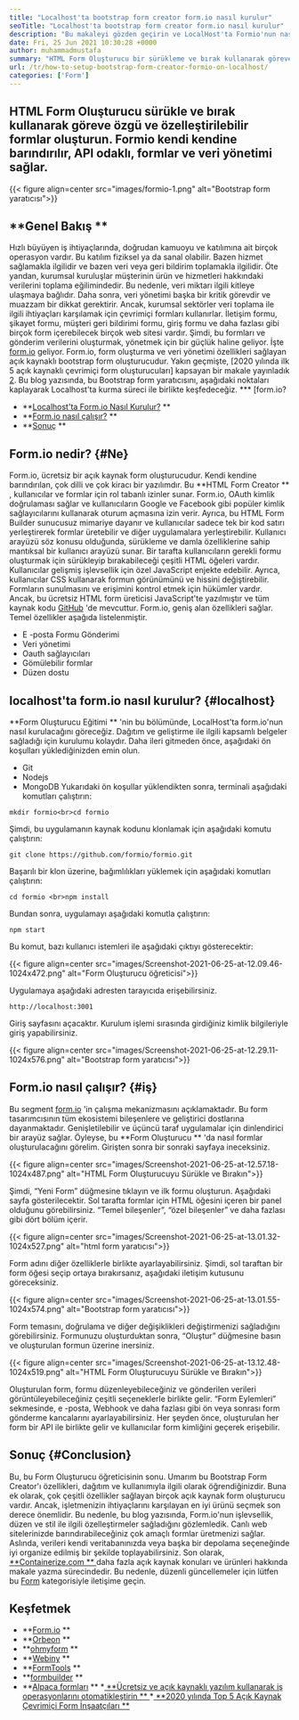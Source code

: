 ```yaml
---
title: "Localhost'ta bootstrap form creator form.io nasıl kurulur" 
seoTitle: "Localhost'ta bootstrap form creator form.io nasıl kurulur" 
description: "Bu makaleyi gözden geçirin ve LocalHost'ta Formio'nun nasıl kurulacağını öğrenin. Bu bootstrap form yaratıcısı ücretsiz, genişletilebilir ve üçüncü taraf entegrasyonlar sunar." 
date: Fri, 25 Jun 2021 10:30:28 +0000
author: muhammadmustafa
summary: "HTML Form Oluşturucu bir sürükleme ve bırak kullanarak göreve özgü ve özelleştirilebilir formlar oluşturun. Formio kendi kendine barındırılır, API odaklı, formlar ve veri yönetimi sağlar." 
url: /tr/how-to-setup-bootstrap-form-creator-formio-on-localhost/
categories: ['Form']
---
```


## HTML Form Oluşturucu sürükle ve bırak kullanarak göreve özgü ve özelleştirilebilir formlar oluşturun. Formio kendi kendine barındırılır, API odaklı, formlar ve veri yönetimi sağlar.

{{< figure align=center src="images/formio-1.png" alt="Bootstrap form yaratıcısı">}}


##  **Genel Bakış ** 
Hızlı büyüyen iş ihtiyaçlarında, doğrudan kamuoyu ve katılımına ait birçok operasyon vardır. Bu katılım fiziksel ya da sanal olabilir. Bazen hizmet sağlamakla ilgilidir ve bazen veri veya geri bildirim toplamakla ilgilidir. Öte yandan, kurumsal kuruluşlar müşterinin ürün ve hizmetleri hakkındaki verilerini toplama eğilimindedir. Bu nedenle, veri miktarı ilgili kitleye ulaşmaya bağlıdır. Daha sonra, veri yönetimi başka bir kritik görevdir ve muazzam bir dikkat gerektirir.
Ancak, kurumsal sektörler veri toplama ile ilgili ihtiyaçları karşılamak için çevrimiçi formları kullanırlar. İletişim formu, şikayet formu, müşteri geri bildirimi formu, giriş formu ve daha fazlası gibi birçok form içerebilecek birçok web sitesi vardır. Şimdi, bu formları ve gönderim verilerini oluşturmak, yönetmek için bir güçlük haline geliyor. İşte [form.io][1] geliyor. Form.io, form oluşturma ve veri yönetimi özellikleri sağlayan açık kaynaklı bootstrap form oluşturucudur. Yakın geçmişte, [2020 yılında ilk 5 açık kaynaklı çevrimiçi form oluşturucuları] kapsayan bir makale yayınladık [2]. Bu blog yazısında, bu Bootstrap form yaratıcısını, aşağıdaki noktaları kaplayarak Localhost'ta kurma süreci ile birlikte keşfedeceğiz.
  *** [form.io?
  * **[Localhost'ta Form.io Nasıl Kurulur?][4] ** 
  * **[Form.io nasıl çalışır?][5] ** 
  * **[Sonuç][6] ** 

## Form.io nedir?   {#Ne}
Form.io, ücretsiz bir açık kaynak form oluşturucudur. Kendi kendine barındırılan, çok dilli ve çok kiracı bir yazılımdır. Bu  **HTML Form Creator ** , kullanıcılar ve formlar için rol tabanlı izinler sunar. Form.io, OAuth kimlik doğrulaması sağlar ve kullanıcıların Google ve Facebook gibi popüler kimlik sağlayıcılarını kullanarak oturum açmasına izin verir. Ayrıca, bu HTML Form Builder sunucusuz mimariye dayanır ve kullanıcılar sadece tek bir kod satırı yerleştirerek formlar üretebilir ve diğer uygulamalara yerleştirebilir. Kullanıcı arayüzü söz konusu olduğunda, sürükleme ve damla özelliklerine sahip mantıksal bir kullanıcı arayüzü sunar. Bir tarafta kullanıcıların gerekli formu oluşturmak için sürükleyip bırakabileceği çeşitli HTML öğeleri vardır. Kullanıcılar gelişmiş işlevsellik için özel JavaScript enjekte edebilir. Ayrıca, kullanıcılar CSS kullanarak formun görünümünü ve hissini değiştirebilir. Formların sunulmasını ve erişimini kontrol etmek için hükümler vardır. Ancak, bu ücretsiz HTML form üreticisi JavaScript'te yazılmıştır ve tüm kaynak kodu [GitHub][7] 'de mevcuttur.
Form.io, geniş alan özellikleri sağlar. Temel özellikler aşağıda listelenmiştir.
  * E -posta Formu Gönderimi
  * Veri yönetimi
  * Oauth sağlayıcıları
  * Gömülebilir formlar
  * Düzen dostu

## localhost'ta form.io nasıl kurulur?   {#localhost}
 **Form Oluşturucu Eğitimi **  'nin bu bölümünde, LocalHost'ta form.io'nun nasıl kurulacağını göreceğiz. Dağıtım ve geliştirme ile ilgili kapsamlı belgeler sağladığı için kurulumu kolaydır.
Daha ileri gitmeden önce, aşağıdaki ön koşulları yüklediğinizden emin olun.
  * Git
  * Nodejs
  * MongoDB
Yukarıdaki ön koşullar yüklendikten sonra, terminali aşağıdaki komutları çalıştırın:
```
mkdir formio<br>cd formio
```
Şimdi, bu uygulamanın kaynak kodunu klonlamak için aşağıdaki komutu çalıştırın:
```
git clone https://github.com/formio/formio.git
```
Başarılı bir klon üzerine, bağımlılıkları yüklemek için aşağıdaki komutları çalıştırın:
```
cd formio <br>npm install
```
Bundan sonra, uygulamayı aşağıdaki komutla çalıştırın:
```
npm start 
```
Bu komut, bazı kullanıcı istemleri ile aşağıdaki çıktıyı gösterecektir:

{{< figure align=center src="images/Screenshot-2021-06-25-at-12.09.46-1024x472.png" alt="Form Oluşturucu öğreticisi">}}

Uygulamaya aşağıdaki adresten tarayıcıda erişebilirsiniz.
```
http://localhost:3001 
```
Giriş sayfasını açacaktır. Kurulum işlemi sırasında girdiğiniz kimlik bilgileriyle giriş yapabilirsiniz.

{{< figure align=center src="images/Screenshot-2021-06-25-at-12.29.11-1024x576.png" alt="Bootstrap form yaratıcısı">}}


## Form.io nasıl çalışır?   {#iş}
Bu segment [form.io][1] 'in çalışma mekanizmasını açıklamaktadır. Bu form tasarımcısının tüm ekosistemi bileşenlere ve geliştirici dostlarına dayanmaktadır. Genişletilebilir ve üçüncü taraf uygulamalar için dinlendirici bir arayüz sağlar. Öyleyse, bu  **Form Oluşturucu **  'da nasıl formlar oluşturulacağını görelim.
Girişten sonra bir sonraki sayfaya ineceksiniz.

{{< figure align=center src="images/Screenshot-2021-06-25-at-12.57.18-1024x487.png" alt="HTML Form Oluşturucuyu Sürükle ve Bırakın">}}

Şimdi, “Yeni Form” düğmesine tıklayın ve ilk formu oluşturun. Aşağıdaki sayfa gösterilecektir. Sol tarafta formlar için HTML öğesini içeren bir panel olduğunu görebilirsiniz. “Temel bileşenler”, “özel bileşenler” ve daha fazlası gibi dört bölüm içerir.

{{< figure align=center src="images/Screenshot-2021-06-25-at-13.01.32-1024x527.png" alt="html form yaratıcısı">}}

Form adını diğer özelliklerle birlikte ayarlayabilirsiniz. Şimdi, sol taraftan bir form öğesi seçip ortaya bırakırsanız, aşağıdaki iletişim kutusunu göreceksiniz.

{{< figure align=center src="images/Screenshot-2021-06-25-at-13.01.55-1024x574.png" alt="Bootstrap form yaratıcısı">}}

Form temasını, doğrulama ve diğer değişiklikleri değiştirmenizi sağladığını görebilirsiniz. Formunuzu oluşturduktan sonra, “Oluştur” düğmesine basın ve oluşturulan formun üzerine inersiniz.

{{< figure align=center src="images/Screenshot-2021-06-25-at-13.12.48-1024x519.png" alt="HTML Form Oluşturucuyu Sürükle ve Bırakın">}}

Oluşturulan form, formu düzenleyebileceğiniz ve gönderilen verileri görüntüleyebileceğiniz çeşitli seçeneklerle birlikte gelir. “Form Eylemleri” sekmesinde, e -posta, Webhook ve daha fazlası gibi ön veya sonrası form gönderme kancalarını ayarlayabilirsiniz. Her şeyden önce, oluşturulan her form bir API ile birlikte gelir ve kullanıcılar form kimliğini geçerek erişebilir.

## Sonuç   {#Conclusion}
Bu, bu Form Oluşturucu öğreticisinin sonu. Umarım bu Bootstrap Form Creator'ı özellikleri, dağıtım ve kullanımıyla ilgili olarak öğrendiğinizdir. Buna ek olarak, çok çeşitli özellikler sağlayan birçok açık kaynak form oluşturucu vardır. Ancak, işletmenizin ihtiyaçlarını karşılayan en iyi ürünü seçmek son derece önemlidir. Bu nedenle, bu blog yazısında, Form.io'nun işlevsellik, düzen ve stil ile ilgili özelleştirmeler sağladığını gözlemledik. Canlı web sitelerinizde barındırabileceğiniz çok amaçlı formlar üretmenizi sağlar. Aslında, verileri kendi veritabanınızda veya başka bir depolama seçeneğinde iyi organize edilmiş bir şekilde toplayabilirsiniz.
Son olarak, [ **Containerize.com ** ][8] daha fazla açık kaynak konuları ve ürünleri hakkında makale yazma sürecindedir. Bu nedenle, düzenli güncellemeler için lütfen bu [Form][9] kategorisiyle iletişime geçin.

## Keşfetmek
  * **[Form.io][1] ** 
  * **[Orbeon][10] ** 
  * **[ohmyform][11] ** 
  * **[Webiny][12] ** 
  * **[FormTools][13] ** 
  * **[formbuilder][14] ** 
  * **[Alpaca formları][15] ** 
  *[ **Ücretsiz ve açık kaynaklı yazılım kullanarak iş operasyonlarını otomatikleştirin ** ][16]
  *[ **2020 yılında Top 5 Açık Kaynak Çevrimiçi Form İnşaatçıları ** ][2]

  
[1]: https://products.containerize.com/form/formio/
[2]: https://blog.containerize.com/form/top-5-open-source-online-form-builders-in-year-2020/
[3]: #what
[4]: #localhost
[5]: #work
[6]: #Conclusion
[7]: https://github.com/formio/formio
[8]: https://www.containerize.com/
[9]: https://products.containerize.com/form/
[10]: https://products.containerize.com/form/orbeon/
[11]: https://products.containerize.com/form/ohmyform/
[12]: https://products.containerize.com/form/webiny/
[13]: https://products.containerize.com/form/formtools/
[14]: https://products.containerize.com/form/formbuilder/
[15]: https://products.containerize.com/form/alpaca/
[16]: https://blog.containerize.com/blogging/automate-business-operations-using-open-source-software/
